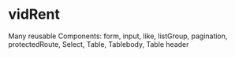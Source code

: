 # vidRent

Many reusable  Components: form, input, like, listGroup, pagination, protectedRoute, Select, Table, Tablebody, Table header
